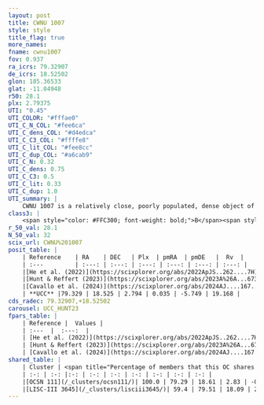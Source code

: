 ```yaml
---
layout: post
title: CWNU 1007
style: style
title_flag: true
more_names: 
fname: cwnu1007
fov: 0.937
ra_icrs: 79.32907
de_icrs: 18.52502
glon: 185.36533
glat: -11.04948
r50: 28.1
plx: 2.79375
UTI: "0.45"
UTI_COLOR: "#fffae0"
UTI_C_N_COL: "#fee6ca"
UTI_C_dens_COL: "#d4edca"
UTI_C_C3_COL: "#ffffe8"
UTI_C_lit_COL: "#fee8cc"
UTI_C_dup_COL: "#a6cab9"
UTI_C_N: 0.32
UTI_C_dens: 0.75
UTI_C_C3: 0.5
UTI_C_lit: 0.33
UTI_C_dup: 1.0
UTI_summary: |
    CWNU 1007 is a relatively close, poorly populated, dense object of intermediate C3 quality. It was recently reported in the literature. This object shares a large percentage of members with 2 later reported entries.
class3: |
    <span style="color: #FFC300; font-weight: bold;">B</span><span style="color: #FFC300; font-weight: bold;">B</span>
r_50_val: 28.1
N_50_val: 32
scix_url: CWNU%201007
posit_table: |
    | Reference    | RA    | DEC   | Plx  | pmRA  | pmDE   |  Rv  |
    | :---         | :---: | :---: | :---: | :---: | :---: | :---: |
    |[He et al. (2022)](https://scixplorer.org/abs/2022ApJS..262....7H) | 79.355 | 18.504 | 2.866 | -0.099 | -5.895 | -- |
    |[Hunt & Reffert (2023)](https://scixplorer.org/abs/2023A%26A...673A.114H) | 79.208 | 18.478 | 2.774 | -0.267 | -5.641 | 23.588 |
    |[Cavallo et al. (2024)](https://scixplorer.org/abs/2024AJ....167...12C) | 80.71 | 17.076 | 2.774 | -- | -- | -- |
    | **UCC** |79.329 | 18.525 | 2.794 | 0.035 | -5.749 | 19.168 | 
cds_radec: 79.32907,+18.52502
carousel: UCC_HUNT23
fpars_table: |
    | Reference |  Values |
    | :---  |  :---:  |
    | [He et al. (2022)](https://scixplorer.org/abs/2022ApJS..262....7H) | `A0=1.25, logAge=7.55` |
    | [Hunt & Reffert (2023)](https://scixplorer.org/abs/2023A%26A...673A.114H) | `AV50=0.583, diffAV50=0.582, MOD50=7.723, logAge50=7.286` |
    | [Cavallo et al. (2024)](https://scixplorer.org/abs/2024AJ....167...12C) | `AV50=0.96, dMod50=7.9, logAge50=7.05, [Fe/H]50=0.1` |
shared_table: |
    | Cluster | <span title="Percentage of members that this OC shares with the ones listed">%</span>   | RA   | DEC   | Plx   | pmRA  | pmDE  | Rv | UTI |
    | :-: | :-: |:-: | :-: | :-: | :-: | :-: | :-: | :-: |
    |[OCSN 111](/_clusters/ocsn111/)| 100.0 | 79.29 | 18.61 | 2.83 | -0.11 | -5.87 | 21.26 |0.46 |
    |[LISC-III 3645](/_clusters/lisciii3645/)| 59.4 | 79.51 | 18.09 | 2.72 | 0.1 | -5.64 | 24.35 |0.0 |
---
```

